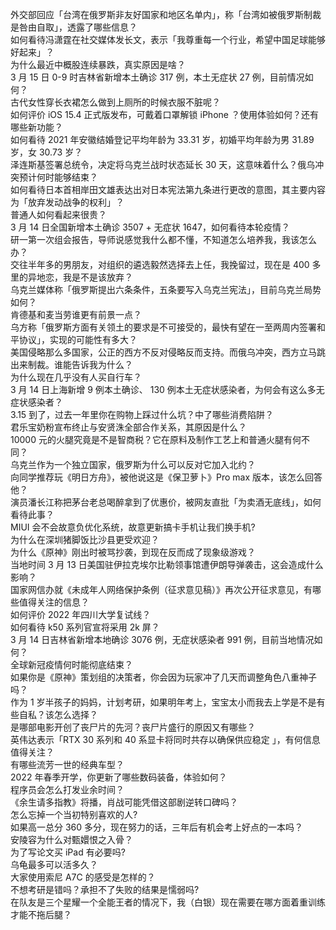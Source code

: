 外交部回应「台湾在俄罗斯非友好国家和地区名单内」，称「台湾如被俄罗斯制裁是咎由自取」，透露了哪些信息？  
如何看待冯潇霆在社交媒体发长文，表示「我尊重每一个行业，希望中国足球能够好起来」？  
为什么最近中概股连续暴跌，真实原因是啥？  
3 月 15 日 0-9 时吉林省新增本土确诊 317 例，本土无症状 27 例，目前情况如何？  
古代女性穿长衣裙怎么做到上厕所的时候衣服不脏呢？  
如何评价 iOS 15.4 正式版发布，可戴着口罩解锁 iPhone ？使用体验如何？还有哪些新功能？  
如何看待 2021 年安徽结婚登记平均年龄为 33.31 岁，初婚平均年龄为男 31.89 岁，女 30.73 岁？  
泽连斯基签署总统令，决定将乌克兰战时状态延长 30 天，这意味着什么？俄乌冲突预计何时能够结束？  
如何看待日本首相岸田文雄表达出对日本宪法第九条进行更改的意图，其主要内容为「放弃发动战争的权利」？  
普通人如何看起来很贵？  
3 月 14 日全国新增本土确诊 3507 + 无症状 1647，如何看待本轮疫情？  
研一第一次组会报告，导师说感觉我什么都不懂，不知道怎么培养我，我该怎么办？  
交往半年多的男朋友，对组织的遴选毅然选择去上任，我挽留过，现在是 400 多里的异地恋，我是不是该放弃？  
乌克兰媒体称「俄罗斯提出六条条件，五条要写入乌克兰宪法」，目前乌克兰局势如何？  
肯德基和麦当劳谁更有前景一点？  
乌方称「俄罗斯方面有关领土的要求是不可接受的，最快有望在一至两周内签署和平协议」，实现的可能性有多大？  
美国侵略那么多国家，公正的西方不反对侵略反而支持。而俄乌冲突，西方立马跳出来制裁。谁能告诉我为什么？  
为什么现在几乎没有人买自行车？  
3 月 14 日上海新增 9 例本土确诊、 130 例本土无症状感染者，为何会有这么多无症状感染者？  
3.15 到了，过去一年里你在购物上踩过什么坑？中了哪些消费陷阱？  
君乐宝奶粉宣布终止与安贤洙全部合作关系，其原因是什么？  
10000 元的火腿究竟是不是智商税？它在原料及制作工艺上和普通火腿有何不同？  
乌克兰作为一个独立国家，俄罗斯为什么可以反对它加入北约？  
向同学推荐玩《明日方舟》，被他说这是《保卫萝卜》Pro max 版本，该怎么回答他？  
演员潘长江称把茅台老总喝醉拿到了优惠价，被网友直批「为卖酒无底线」，如何看待此事？  
MIUI 会不会故意负优化系统，故意更新搞卡手机让我们换手机?  
为什么在深圳猪脚饭比沙县更受欢迎？  
为什么《原神》刚出时被骂抄袭，到现在反而成了现象级游戏？  
当地时间 3 月 13 日美国驻伊拉克埃尔比勒领事馆遭伊朗导弹袭击，这会造成什么影响？  
国家网信办就《未成年人网络保护条例（征求意见稿）》再次公开征求意见，有哪些值得关注的信息？  
如何评价 2022 年四川大学复试线？  
如何看待 k50 系列官宣将采用 2k 屏？  
3 月 14 日吉林省新增本地确诊 3076 例，无症状感染者 991 例，目前当地情况如何？  
全球新冠疫情何时能彻底结束？  
如果你是《原神》策划组的决策者，你会因为玩家冲了几天而调整角色八重神子吗？  
作为 1 岁半孩子的妈妈，计划考研，如果明年考上，宝宝太小而我去上学是不是有些自私？该怎么选择？  
是哪部电影开创了丧尸片的先河？丧尸片盛行的原因又有哪些？  
英伟达表示「RTX 30 系列和 40 系显卡将同时共存以确保供应稳定 」，有何信息值得关注？  
有哪些流芳一世的经典车型？  
2022 年春季开学，你更新了哪些数码装备，体验如何？  
程序员会怎么打发业余时间？  
《余生请多指教》将播，肖战可能凭借这部剧逆转口碑吗？  
怎么忘掉一个当初特别喜欢的人?  
如果高一总分 360 多分，现在努力的话，三年后有机会考上好点的一本吗？  
安陵容为什么对甄嬛恨之入骨？  
为了写论文买 iPad 有必要吗?  
乌龟最多可以活多久？  
大家使用索尼 A7C 的感受是怎样的？  
不想考研是错吗？承担不了失败的结果是懦弱吗?  
在队友是三个星耀一个全能王者的情况下，我（白银）现在需要在哪方面着重训练才能不拖后腿？  
